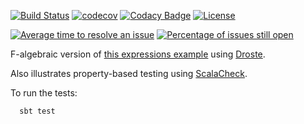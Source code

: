 [![Build Status](https://travis-ci.org/LoyolaChicagoCode/expressions-algebraic-scala.svg?branch=master)](https://travis-ci.org/LoyolaChicagoCode/expressions-algebraic-scala)
[![codecov](https://codecov.io/gh/LoyolaChicagoCode/expressions-algebraic-scala/branch/master/graph/badge.svg)](https://codecov.io/gh/LoyolaChicagoCode/expressions-algebraic-scala)
[![Codacy Badge](https://api.codacy.com/project/badge/Grade/15bade34fce8426dbf084bc0f63ab4c5)](https://www.codacy.com/app/laufer/expressions-algebraic-scala?utm_source=github.com&amp;utm_medium=referral&amp;utm_content=LoyolaChicagoCode/expressions-algebraic-scala&amp;utm_campaign=Badge_Grade)
[![License](http://img.shields.io/:license-mit-blue.svg)](http://doge.mit-license.org)

[![Average time to resolve an issue](http://isitmaintained.com/badge/resolution/LoyolaChicagoCode/expressions-algebraic-scala.svg)](http://isitmaintained.com/project/LoyolaChicagoCode/expressions-algebraic-scala "Average time to resolve an issue")
[![Percentage of issues still open](http://isitmaintained.com/badge/open/LoyolaChicagoCode/expressions-algebraic-scala.svg)](http://isitmaintained.com/project/LoyolaChicagoCode/expressions-algebraic-scala "Percentage of issues still open")


F-algebraic version of
[this expressions example](https://github.com/LoyolaChicagoCode/expressions-scala)
using
[Droste](https://github.com/higherkindness/droste).

Also illustrates property-based testing using
[ScalaCheck](https://www.scalacheck.org).

To run the tests:

      sbt test
